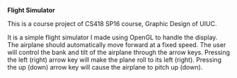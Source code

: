 **Flight Simulator**

This is a course project of CS418 SP16 course, Graphic Design of UIUC. 

It is a simple flight simulator I made using OpenGL to handle the display. 
The airplane should automatically move forward at a fixed speed. 
The user will control the bank and tilt of the airplane through the arrow keys. Pressing the left (right) arrow key will make the plane roll to its left (right). Pressing the up (down) arrow key will cause the airplane to pitch up (down).
